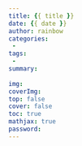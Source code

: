 ```yaml
---
title: {{ title }}
date: {{ date }}
author: rainbow
categories:
 - 
tags:
 - 
summary:
 
img:
coverImg:
top: false
cover: false
toc: true
mathjax: true
password: 
---
```

